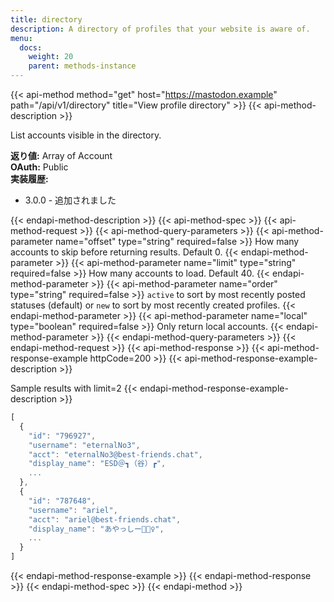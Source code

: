 ```yaml
---
title: directory
description: A directory of profiles that your website is aware of.
menu:
  docs:
    weight: 20
    parent: methods-instance
---
```


{{< api-method method="get" host="https://mastodon.example" path="/api/v1/directory" title="View profile directory" >}}
{{< api-method-description >}}

List accounts visible in the directory.

**返り値:** Array of Account\
**OAuth:** Public\
**実装履歴:**

- 3.0.0 - 追加されました

{{< endapi-method-description >}}
{{< api-method-spec >}}
{{< api-method-request >}}
{{< api-method-query-parameters >}}
{{< api-method-parameter name="offset" type="string" required=false >}}
How many accounts to skip before returning results. Default 0.
{{< endapi-method-parameter >}}
{{< api-method-parameter name="limit" type="string" required=false >}}
How many accounts to load. Default 40.
{{< endapi-method-parameter >}}
{{< api-method-parameter name="order" type="string" required=false >}}
`active` to sort by most recently posted statuses \(default\) or `new` to sort by most recently created profiles.
{{< endapi-method-parameter >}}
{{< api-method-parameter name="local" type="boolean" required=false >}}
Only return local accounts.
{{< endapi-method-parameter >}}
{{< endapi-method-query-parameters >}}
{{< endapi-method-request >}}
{{< api-method-response >}}
{{< api-method-response-example httpCode=200 >}}
{{< api-method-response-example-description >}}

Sample results with limit=2
{{< endapi-method-response-example-description >}}


```javascript
[
  {
    "id": "796927",
    "username": "eternalNo3",
    "acct": "eternalNo3@best-friends.chat",
    "display_name": "ESD＠┓（谷）┏",
    ...
  },
  {
    "id": "787648",
    "username": "ariel",
    "acct": "ariel@best-friends.chat",
    "display_name": "あやっしー🧜🏻‍♀️",
    ...
  }
]
```
{{< endapi-method-response-example >}}
{{< endapi-method-response >}}
{{< endapi-method-spec >}}
{{< endapi-method >}}


